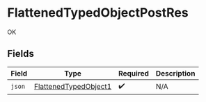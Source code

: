 # FlattenedTypedObjectPostRes

OK


## Fields

| Field                                                                 | Type                                                                  | Required                                                              | Description                                                           |
| --------------------------------------------------------------------- | --------------------------------------------------------------------- | --------------------------------------------------------------------- | --------------------------------------------------------------------- |
| `json`                                                                | [FlattenedTypedObject1](../../models/shared/FlattenedTypedObject1.md) | :heavy_check_mark:                                                    | N/A                                                                   |